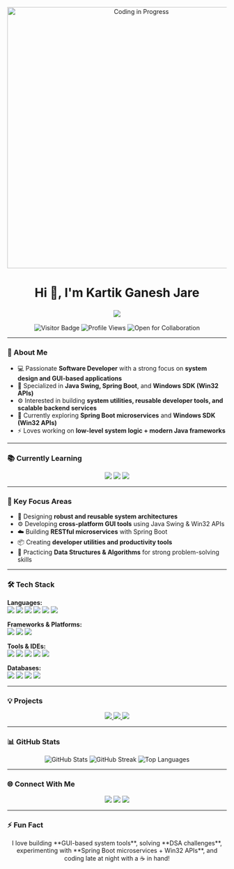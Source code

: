 <!-- GIF Banner -->
<p align="center">
  <img src="https://c.tenor.com/L5Y7ed7bZrIAAAAC/coding.gif" alt="Coding in Progress" width="600"/>
</p>

<h1 align="center">Hi 👋, I'm Kartik Ganesh Jare</h1>

<h3 align="center">
  <img src="https://readme-typing-svg.herokuapp.com?font=Fira+Code&size=25&duration=4000&pause=500&color=00FFDD&center=true&vCenter=true&width=900&lines=Software+Developer;GUI+%26+System+Development+%7C+Java+%7C+Spring+Boot;Windows+SDK+%7C+Java+Swing+%7C+Full-Stack+Projects;Building+Scalable+%26+Impactful+Software" />
</h3>

<p align="center">
  <img src="https://visitor-badge.laobi.icu/badge?page_id=KartikJare" alt="Visitor Badge"/>
  <img src="https://komarev.com/ghpvc/?username=KartikJare&color=blue" alt="Profile Views"/>
  <img src="https://img.shields.io/badge/Open%20for-Collaboration-brightgreen" alt="Open for Collaboration"/>
</p>

---

### 🚀 About Me
- 💻 Passionate **Software Developer** with a strong focus on **system design and GUI-based applications**  
- 🎯 Specialized in **Java Swing, Spring Boot**, and **Windows SDK (Win32 APIs)**  
- ⚙️ Interested in building **system utilities, reusable developer tools, and scalable backend services**  
- 🌱 Currently exploring **Spring Boot microservices** and **Windows SDK (Win32 APIs)**  
- ⚡ Loves working on **low-level system logic + modern Java frameworks**

---

### 📚 Currently Learning
<p align="center">
  <img src="https://img.shields.io/badge/Currently%20Learning-Spring%20Boot-blueviolet" />
  <img src="https://img.shields.io/badge/Currently%20Learning-Windows%20SDK%20Win32-green" />
  <img src="https://img.shields.io/badge/Currently%20Learning-Advanced%20Java%20Swing-orange" />
</p>

---

### 📌 Key Focus Areas
- 🧠 Designing **robust and reusable system architectures**
- ⚙️ Developing **cross-platform GUI tools** using Java Swing & Win32 APIs
- ☁️ Building **RESTful microservices** with Spring Boot
- 📦 Creating **developer utilities and productivity tools**
- 🧪 Practicing **Data Structures & Algorithms** for strong problem-solving skills

---

### 🛠 Tech Stack

**Languages:**  
<img src="https://img.shields.io/badge/C-00599C?style=flat&logo=c&logoColor=white" />
<img src="https://img.shields.io/badge/C++-00599C?style=flat&logo=c%2B%2B&logoColor=white" />
<img src="https://img.shields.io/badge/C%23-239120?style=flat&logo=c-sharp&logoColor=white" />
<img src="https://img.shields.io/badge/Java-ED8B00?style=flat&logo=java&logoColor=white" />
<img src="https://img.shields.io/badge/Python-3776AB?style=flat&logo=python&logoColor=white" />
<img src="https://img.shields.io/badge/JavaScript-F7DF1E?style=flat&logo=javascript&logoColor=black" />

**Frameworks & Platforms:**  
<img src="https://img.shields.io/badge/Spring%20Boot-6DB33F?style=flat&logo=spring&logoColor=white" />
<img src="https://img.shields.io/badge/Windows%20SDK%20(Win32)-0078D6?style=flat&logo=windows&logoColor=white" />
<img src="https://img.shields.io/badge/Java%20Swing-5382A1?style=flat&logo=java&logoColor=white" />

**Tools & IDEs:**  
<img src="https://img.shields.io/badge/Visual%20Studio-5C2D91?style=flat&logo=visual-studio&logoColor=white" />
<img src="https://img.shields.io/badge/VS%20Code-007ACC?style=flat&logo=visual-studio-code&logoColor=white" />
<img src="https://img.shields.io/badge/IntelliJ%20IDEA-000000?style=flat&logo=intellij-idea&logoColor=white" />
<img src="https://img.shields.io/badge/Git-F05032?style=flat&logo=git&logoColor=white" />
<img src="https://img.shields.io/badge/GitHub-181717?style=flat&logo=github&logoColor=white" />

**Databases:**  
<img src="https://img.shields.io/badge/Oracle-FF0000?style=flat&logo=oracle&logoColor=white" />
<img src="https://img.shields.io/badge/MySQL-4479A1?style=flat&logo=mysql&logoColor=white" />
<img src="https://img.shields.io/badge/MSSQL-CC2927?style=flat&logo=microsoft-sql-server&logoColor=white" />
<img src="https://img.shields.io/badge/MongoDB-47A248?style=flat&logo=mongodb&logoColor=white" />

---

### 💡 Projects
<p align="center">
  <a href="https://github.com/KartikJare/StudyTracker">
    <img src="https://github-readme-stats.vercel.app/api/pin/?username=KartikJare&repo=StudyTracker&theme=radical" />
  </a>
  <a href="https://github.com/KartikJare/MarvellousPackerX">
    <img src="https://github-readme-stats.vercel.app/api/pin/?username=KartikJare&repo=MarvellousPackerX&theme=radical" />
  </a>
  <a href="https://github.com/KartikJare/SystemToolsSuite">
    <img src="https://github-readme-stats.vercel.app/api/pin/?username=KartikJare&repo=SystemToolsSuite&theme=radical" />
  </a>
</p>

---

### 📊 GitHub Stats
<p align="center">
  <img src="https://github-readme-stats.vercel.app/api?username=KartikJare&show_icons=true&theme=radical" alt="GitHub Stats"/>
  <img src="https://github-readme-streak-stats.herokuapp.com/?user=KartikJare&theme=radical" alt="GitHub Streak"/>
  <img src="https://github-readme-stats.vercel.app/api/top-langs/?username=KartikJare&layout=compact&theme=radical" alt="Top Languages"/>
</p>

---

### 🌐 Connect With Me
<p align="center">
  <a href="https://www.linkedin.com/in/kartikjare/"><img src="https://img.shields.io/badge/-LinkedIn-blue?style=flat&logo=linkedin"/></a>
  <a href="https://github.com/KartikJare"><img src="https://img.shields.io/badge/-GitHub-black?style=flat&logo=github"/></a>
  <a href="mailto:kartikgajare@gmail.com"><img src="https://img.shields.io/badge/-Email-red?style=flat&logo=gmail&logoColor=white"/></a>
</p>

---

### ⚡ Fun Fact
<p align="center">
  I love building **GUI-based system tools**, solving **DSA challenges**, experimenting with **Spring Boot microservices + Win32 APIs**, and coding late at night with a ☕ in hand!
</p>
